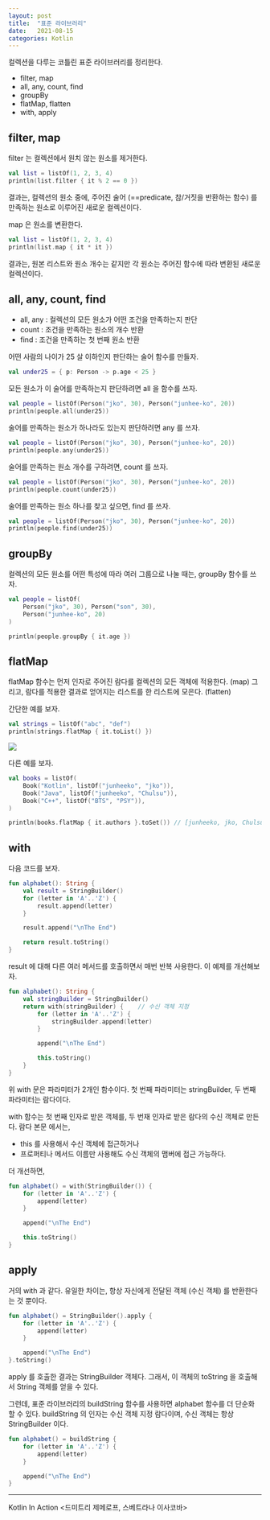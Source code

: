 ```yaml
---
layout: post 
title:  "표준 라이브러리"
date:   2021-08-15 
categories: Kotlin
---
```


컬렉션을 다루는 코틀린 표준 라이브러리를 정리한다.

- filter, map
- all, any, count, find
- groupBy
- flatMap, flatten
- with, apply


## filter, map

filter 는 컬렉션에서 원치 않는 원소를 제거한다.

```kotlin
val list = listOf(1, 2, 3, 4)
println(list.filter { it % 2 == 0 })
```

결과는, 
컬렉션의 원소 중에, 주어진 술어 (==predicate, 참/거짓을 반환하는 함수) 를 만족하는 원소로 이루어진 새로운 컬렉션이다.

map 은 원소를 변환한다.

```kotlin
val list = listOf(1, 2, 3, 4)
println(list.map { it * it })
```

결과는, 
원본 리스트와 원소 개수는 같지만 각 원소는 주어진 함수에 따라 변환된 새로운 컬렉션이다.

## all, any, count, find

- all, any : 컬렉션의 모든 원소가 어떤 조건을 만족하는지 판단
- count : 조건을 만족하는 원소의 개수 반환
- find : 조건을 만족하는 첫 번째 원소 반환

어떤 사람의 나이가 25 살 이하인지 판단하는 술어 함수를 만들자.

```kotlin
val under25 = { p: Person -> p.age < 25 }
```

모든 원소가 이 술어를 만족하는지 판단하려면 all 을 함수를 쓰자.

```kotlin
val people = listOf(Person("jko", 30), Person("junhee-ko", 20))
println(people.all(under25))
```

술어를 만족하는 원소가 하나라도 있는지 판단하려면 any 를 쓰자.

```kotlin
val people = listOf(Person("jko", 30), Person("junhee-ko", 20))
println(people.any(under25))
```

술어를 만족하는 원소 개수를 구하려면, count 를 쓰자.

```kotlin
val people = listOf(Person("jko", 30), Person("junhee-ko", 20))
println(people.count(under25))
```

술어를 만족하는 원소 하나를 찾고 싶으면, find 를 쓰자.

```kotlin
val people = listOf(Person("jko", 30), Person("junhee-ko", 20))
println(people.find(under25))
```

## groupBy

컬렉션의 모든 원소를 어떤 특성에 따라 여러 그룹으로 나눌 때는, groupBy 함수를 쓰자.

```kotlin
val people = listOf(
    Person("jko", 30), Person("son", 30),
    Person("junhee-ko", 20)
)

println(people.groupBy { it.age })
```

## flatMap

flatMap 함수는 먼저 인자로 주어진 람다를 컬렉션의 모든 객체에 적용한다. (map)
그리고, 람다를 적용한 결과로 얻어지는 리스트를 한 리스트에 모은다. (flatten)

간단한 예를 보자.

```kotlin
val strings = listOf("abc", "def")
println(strings.flatMap { it.toList() })
```

![](/image/lamda-flatten-example.png)

다른 예를 보자.

```kotlin
val books = listOf(
    Book("Kotlin", listOf("junheeko", "jko")),
    Book("Java", listOf("junheeko", "Chulsu")),
    Book("C++", listOf("BTS", "PSY")),
)

println(books.flatMap { it.authors }.toSet()) // [junheeko, jko, Chulsu, BTS, PSY]
```

## with

다음 코드를 보자.

```kotlin
fun alphabet(): String {
    val result = StringBuilder()
    for (letter in 'A'..'Z') {
        result.append(letter)
    }

    result.append("\nThe End")

    return result.toString()
}
```

result 에 대해 다른 여러 메서드를 호출하면서 매번 반복 사용한다. 
이 예제를 개선해보자.

```kotlin
fun alphabet(): String {
    val stringBuilder = StringBuilder()
    return with(stringBuilder) {    // 수신 객체 지정
        for (letter in 'A'..'Z') {
            stringBuilder.append(letter)
        }

        append("\nThe End")

        this.toString()
    }
}
```

위 with 문은 파라미터가 2개인 함수이다. 
첫 번째 파라미터는 stringBuilder, 두 번째 파라미터는 람다이다.

with 함수는 첫 번째 인자로 받은 객체를, 두 번재 인자로 받은 람다의 수신 객체로 만든다. 
람다 본문 에서는, 
- this 를 사용해서 수신 객체에 접근하거나 
- 프로퍼티나 메서드 이름만 사용해도 수신 객체의 맴버에 접근 가능하다.

더 개선하면,

```kotlin
fun alphabet() = with(StringBuilder()) {
    for (letter in 'A'..'Z') {
        append(letter)
    }

    append("\nThe End")

    this.toString()
}
```

## apply

거의 with 과 같다. 
유일한 차이는, 항상 자신에게 전달된 객체 (수신 객체) 를 반환한다는 것 뿐이다.

```kotlin
fun alphabet() = StringBuilder().apply {
    for (letter in 'A'..'Z') {
        append(letter)
    }

    append("\nThe End")
}.toString()
```

apply 를 호출한 결과는 StringBuilder 객체다. 
그래서, 이 객체의 toString 을 호출해서 String 객체를 얻을 수 있다.

그런데, 표준 라이브러리의 buildString 함수를 사용하면 alphabet 함수를 더 단순화 할 수 있다. 
buildString 의 인자는 수신 객체 지정 람다이며, 수신 객체는 항상 StringBuilder 이다.

```kotlin
fun alphabet() = buildString {
    for (letter in 'A'..'Z') {
        append(letter)
    }

    append("\nThe End")
}
```

---
Kotlin In Action <드미트리 제메로프, 스베트라나 이사코바>
